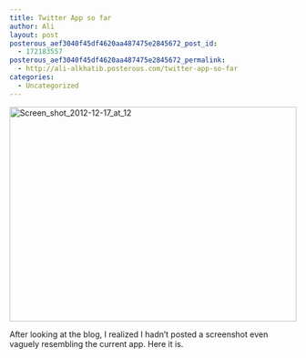 ```yaml
---
title: Twitter App so far
author: Ali
layout: post
posterous_aef3040f45df4620aa487475e2845672_post_id:
  - 172183557
posterous_aef3040f45df4620aa487475e2845672_permalink:
  - http://ali-alkhatib.posterous.com/twitter-app-so-far
categories:
  - Uncategorized
---
```

<div class='p_embed p_image_embed'>
  <a href="http://ali-alkhatib.com/blog/content/Screen_Shot_2012-12-17_at_12.2.png.scaled.1000.jpg"><img width="100%" alt="Screen_shot_2012-12-17_at_12" height="377" src="http://ali-alkhatib.com/blog/content/Screen_Shot_2012-12-17_at_12.2.png.scaled.1000-300x226.jpg" /></a>
</div>

After looking at the blog, I realized I hadn&#8217;t posted a screenshot even vaguely resembling the current app. Here it is.

